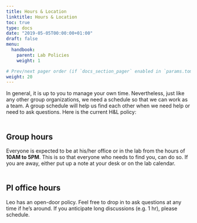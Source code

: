 ```yaml
---
title: Hours & Location
linktitle: Hours & Location
toc: true
type: docs
date: "2019-05-05T00:00:00+01:00"
draft: false
menu: 
  handbook:
    parent: Lab Policies
    weight: 1

# Prev/next pager order (if `docs_section_pager` enabled in `params.toml`)
weight: 20
---
```


In general, it is up to you to manage your own time. Nevertheless, just like any other group organizations, we need a schedule so that we can work as a team. A group schedule will help us find each other when we need help or need to ask questions. Here is the current H&L policy:<br><br>


## Group hours <a name = "grouphours"></a>

Everyone is expected to be at his/her office or in the lab from the hours of **10AM to 5PM**. This is so that everyone who needs to find you, can do so. If you are away, either put up a note at your desk or on the lab calendar.<br><br>

## PI office hours

Leo has an open-door policy. Feel free to drop in to ask questions at any time if he’s around. If you anticipate long discussions (e.g. 1 hr), please schedule.
